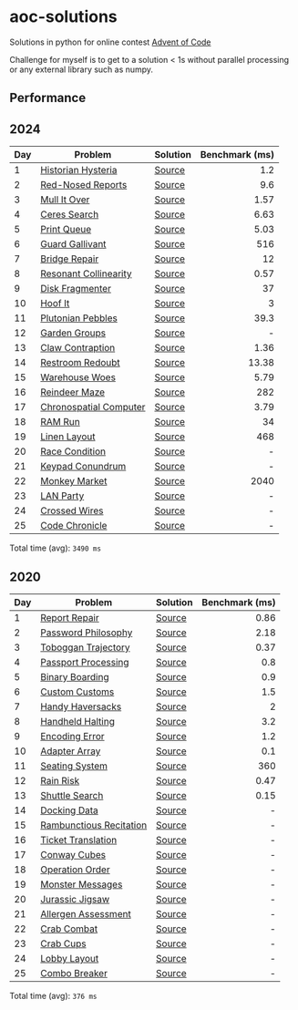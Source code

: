 # aoc-solutions
Solutions in python for online contest [Advent of Code](https://adventofcode.com/)

Challenge for myself is to get to a solution < 1s without parallel processing or any external
library such as numpy.


## Performance

## 2024

| Day | Problem | Solution | Benchmark (ms) |
| --- | --- | --- | --: |
| 1 | [Historian Hysteria](https://adventofcode.com/2024/day/1) | [Source](2024/day01/solution.py) | 1.2 |
| 2 | [Red-Nosed Reports](https://adventofcode.com/2024/day/2) | [Source](2024/day02/solution.py) | 9.6 |
| 3 | [Mull It Over](https://adventofcode.com/2024/day/3) | [Source](2024/day03/solution.py) | 1.57 |
| 4 | [Ceres Search](https://adventofcode.com/2024/day/4) | [Source](2024/day04/solution.py) | 6.63 |
| 5 | [Print Queue](https://adventofcode.com/2024/day/5) | [Source](2024/day05/solution.py) | 5.03 |
| 6 | [Guard Gallivant](https://adventofcode.com/2024/day/6) | [Source](2024/day06/solution.py) | 516 |
| 7 | [Bridge Repair](https://adventofcode.com/2024/day/7) | [Source](2024/day07/solution.py) | 12 |
| 8 | [Resonant Collinearity](https://adventofcode.com/2024/day/8) | [Source](2024/day08/solution.py) | 0.57 |
| 9 | [Disk Fragmenter](https://adventofcode.com/2024/day/9) | [Source](2024/day09/solution.py) | 37 |
| 10 | [Hoof It](https://adventofcode.com/2024/day/10) | [Source](2024/day10/solution.py) | 3 |
| 11 | [Plutonian Pebbles](https://adventofcode.com/2024/day/11) | [Source](2024/day11/solution.py) | 39.3 |
| 12 | [Garden Groups](https://adventofcode.com/2024/day/12) | [Source](2024/day12/solution.py) | - |
| 13 | [Claw Contraption](https://adventofcode.com/2024/day/13) | [Source](2024/day13/solution.py) | 1.36 |
| 14 | [Restroom Redoubt](https://adventofcode.com/2024/day/14) | [Source](2024/day14/solution.py) | 13.38 |
| 15 | [Warehouse Woes](https://adventofcode.com/2024/day/15) | [Source](2024/day15/solution.py) | 5.79 |
| 16 | [Reindeer Maze](https://adventofcode.com/2024/day/16) | [Source](2024/day16/solution.py) | 282 |
| 17 | [Chronospatial Computer](https://adventofcode.com/2024/day/17) | [Source](2024/day17/solution.py) | 3.79 |
| 18 | [RAM Run](https://adventofcode.com/2024/day/18) | [Source](2024/day18/solution.py) | 34 |
| 19 | [Linen Layout](https://adventofcode.com/2024/day/19) | [Source](2024/day19/solution.py) | 468 |
| 20 | [Race Condition](https://adventofcode.com/2024/day/20) | [Source](2024/day20/solution.py) | - |
| 21 | [Keypad Conundrum](https://adventofcode.com/2024/day/21) | [Source](2024/day21/solution.py) | - |
| 22 | [Monkey Market](https://adventofcode.com/2024/day/22) | [Source](2024/day22/solution.py) | 2040 |
| 23 | [LAN Party](https://adventofcode.com/2024/day/23) | [Source](2024/day23/solution.py) | - |
| 24 | [Crossed Wires](https://adventofcode.com/2024/day/24) | [Source](2024/day24/solution.py) | - |
| 25 | [Code Chronicle](https://adventofcode.com/2024/day/25) | [Source](2024/day25/solution.py) | - |

Total time (avg): `3490 ms`


## 2020

| Day | Problem | Solution | Benchmark (ms) |
| --- | --- | --- | --: |
| 1 | [Report Repair](https://adventofcode.com/2020/day/1) | [Source](2020/day01/solution.py) | 0.86 |
| 2 | [Password Philosophy](https://adventofcode.com/2020/day/2) | [Source](2020/day02/solution.py) | 2.18 |
| 3 | [Toboggan Trajectory](https://adventofcode.com/2020/day/3) | [Source](2020/day03/solution.py) | 0.37 |
| 4 | [Passport Processing](https://adventofcode.com/2020/day/4) | [Source](2020/day04/solution.py) | 0.8 |
| 5 | [Binary Boarding](https://adventofcode.com/2020/day/5) | [Source](2020/day05/solution.py) | 0.9 |
| 6 | [Custom Customs](https://adventofcode.com/2020/day/6) | [Source](2020/day06/solution.py) | 1.5 |
| 7 | [Handy Haversacks](https://adventofcode.com/2020/day/7) | [Source](2020/day07/solution.py) | 2 |
| 8 | [Handheld Halting](https://adventofcode.com/2020/day/8) | [Source](2020/day08/solution.py) | 3.2 |
| 9 | [Encoding Error](https://adventofcode.com/2020/day/9) | [Source](2020/day09/solution.py) | 1.2 |
| 10 | [Adapter Array](https://adventofcode.com/2020/day/10) | [Source](2020/day10/solution.py) | 0.1 |
| 11 | [Seating System](https://adventofcode.com/2020/day/11) | [Source](2020/day11/solution.py) | 360 |
| 12 | [Rain Risk](https://adventofcode.com/2020/day/12) | [Source](2020/day12/solution.py) | 0.47 |
| 13 | [Shuttle Search](https://adventofcode.com/2020/day/13) | [Source](2020/day13/solution.py) | 0.15 |
| 14 | [Docking Data](https://adventofcode.com/2020/day/14) | [Source](2020/day14/solution.py) | - |
| 15 | [Rambunctious Recitation](https://adventofcode.com/2020/day/15) | [Source](2020/day15/solution.py) | - |
| 16 | [Ticket Translation](https://adventofcode.com/2020/day/16) | [Source](2020/day16/solution.py) | - |
| 17 | [Conway Cubes](https://adventofcode.com/2020/day/17) | [Source](2020/day17/solution.py) | - |
| 18 | [Operation Order](https://adventofcode.com/2020/day/18) | [Source](2020/day18/solution.py) | - |
| 19 | [Monster Messages](https://adventofcode.com/2020/day/19) | [Source](2020/day19/solution.py) | - |
| 20 | [Jurassic Jigsaw](https://adventofcode.com/2020/day/20) | [Source](2020/day20/solution.py) | - |
| 21 | [Allergen Assessment](https://adventofcode.com/2020/day/21) | [Source](2020/day21/solution.py) | - |
| 22 | [Crab Combat](https://adventofcode.com/2020/day/22) | [Source](2020/day22/solution.py) | - |
| 23 | [Crab Cups](https://adventofcode.com/2020/day/23) | [Source](2020/day23/solution.py) | - |
| 24 | [Lobby Layout](https://adventofcode.com/2020/day/24) | [Source](2020/day24/solution.py) | - |
| 25 | [Combo Breaker](https://adventofcode.com/2020/day/25) | [Source](2020/day25/solution.py) | - |

Total time (avg): `376 ms`